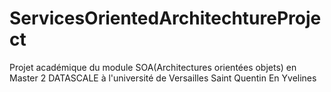 # ServicesOrientedArchitechtureProject
Projet académique du module SOA(Architectures orientées objets) en Master 2 DATASCALE à l'université de Versailles Saint Quentin En Yvelines
